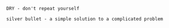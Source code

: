     DRY - don't repeat yourself

    silver bullet - a simple solution to a complicated problem
    
